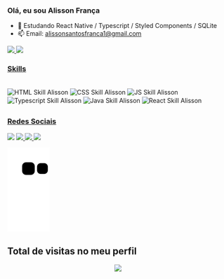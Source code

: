 ### Olá, eu sou Alisson França


- 🌱 Estudando React Native / Typescript / Styled Components / SQLite
- 📫 Email: alissonsantosfranca1@gmail.com

<div>
  <a href="https://github.com/AlissonFranca846">
  <img height="120em" src="https://github-readme-stats.vercel.app/api?username=AlissonFranca846&show_icons=true&theme=dark&include_all_commits=true&count_private=true"/>
  <img height="120em" src="https://github-readme-stats.vercel.app/api/top-langs/?username=AlissonFranca846&layout=compact&langs_count=7&theme=dark"/>
 </div>
  
  <h3>Skills</h3>
  
<div style="display: inline-block; margin-right: 10px"> <br>
  <img align="center" alt="HTML Skill Alisson" height="30" width="40" src="https://cdn.jsdelivr.net/gh/devicons/devicon/icons/html5/html5-original.svg">
  <img align="center" alt="CSS Skill Alisson" height="30" width="40" src="https://cdn.jsdelivr.net/gh/devicons/devicon/icons/css3/css3-plain.svg">
  <img align="center" alt="JS Skill Alisson" height="30" width="40" src="https://cdn.jsdelivr.net/gh/devicons/devicon/icons/javascript/javascript-original.svg">
  <img align="center" alt="Typescript Skill Alisson" height="30" width="40" src="https://cdn.jsdelivr.net/gh/devicons/devicon/icons/typescript/typescript-original.svg">
  <img align="center" alt="Java Skill Alisson" height="30" width="40" src="https://cdn.jsdelivr.net/gh/devicons/devicon/icons/java/java-original.svg">
  <img align="center" alt="React Skill Alisson" height="30" width="40" src="https://cdn.jsdelivr.net/gh/devicons/devicon/icons/react/react-original.svg" />
          
  


</div>
  
  ##
  <h3>Redes Sociais</h3>
  <div>
    <a href="https://api.whatsapp.com/send?phone=5543998336324&text=Ol%C3%A1%20Daniel,%20gostamos%20do%20seu%20portif%C3%B3lio." target="_blank"> <img src="https://img.shields.io/badge/WhatsApp-25D366?style=for-the-badge&logo=whatsapp&logoColor=white" target="_blank"></a>
    <a href="mailto:alissonsantosfranca1@gmail.com" target="_blank"><img src="https://img.shields.io/badge/Gmail-D14836?style=for-the-badge&logo=gmail&logoColor=white" target="_blank"> </a>
    <a href="https://www.instagram.com/alisson_santos_franca/" target="_blank"><img src="https://img.shields.io/badge/Instagram-E4405F?style=for-the-badge&logo=instagram&logoColor=white" target="_blank"> </a>
    <a href="https://www.linkedin.com/in/AlissonFrança/" target="_blank"> <img src="https://img.shields.io/badge/LinkedIn-0077B5?style=for-the-badge&logo=linkedin&logoColor=white" target="_blank"></a>
  </div>
    
![Snake animation](https://github.com/AlissonFranca846/AlissonFranca846/blob/output/github-contribution-grid-snake.svg)
  
  ## Total de visitas no meu perfil <br>
 <p align="center"> 
   <img target="_blank" alingn="center" src="https://profile-counter.glitch.me/AlissonFranca846/count.svg" />
 </p>

